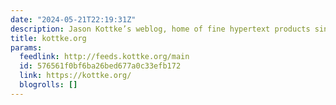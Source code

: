 ```yaml
---
date: "2024-05-21T22:19:31Z"
description: Jason Kottke’s weblog, home of fine hypertext products since 1998
title: kottke.org
params:
  feedlink: http://feeds.kottke.org/main
  id: 576561f0bf6ba26bed677a0c33efb172
  link: https://kottke.org/
  blogrolls: []
---
```

